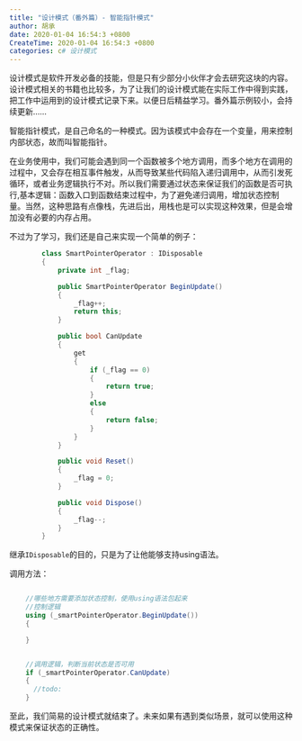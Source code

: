 ```yaml
---
title: "设计模式（番外篇）- 智能指针模式"
author: 胡承
date: 2020-01-04 16:54:3 +0800
CreateTime: 2020-01-04 16:54:3 +0800
categories: c# 设计模式
---
```


设计模式是软件开发必备的技能，但是只有少部分小伙伴才会去研究这块的内容。设计模式相关的书籍也比较多，为了让我们的设计模式能在实际工作中得到实践，把工作中运用到的设计模式记录下来。以便日后精益学习。番外篇示例较小，会持续更新……

<!-- more -->

智能指针模式，是自己命名的一种模式。因为该模式中会存在一个变量，用来控制内部状态，故而叫智能指针。

在业务使用中，我们可能会遇到同一个函数被多个地方调用，而多个地方在调用的过程中，又会存在相互事件触发，从而导致某些代码陷入递归调用中，从而引发死循环，或者业务逻辑执行不对。所以我们需要通过状态来保证我们的函数是否可执行,基本逻辑：函数入口到函数结束过程中，为了避免递归调用，增加状态控制量。当然，这种思路有点像栈，先进后出，用栈也是可以实现这种效果，但是会增加没有必要的内存占用。

不过为了学习，我们还是自己来实现一个简单的例子：

```cs
        class SmartPointerOperator : IDisposable
        {
            private int _flag;

            public SmartPointerOperator BeginUpdate()
            {
                _flag++;
                return this;
            }

            public bool CanUpdate
            {
                get
                {
                    if (_flag == 0)
                    {
                        return true;
                    }
                    else
                    {
                        return false;
                    }
                }
            }

            public void Reset()
            {
                _flag = 0;
            }

            public void Dispose()
            {
                _flag--;
            }
        }
```

继承`IDisposable`的目的，只是为了让他能够支持using语法。  

调用方法：

```cs

    //哪些地方需要添加状态控制，使用using语法包起来
    //控制逻辑
    using (_smartPointerOperator.BeginUpdate())
    {

    }


    //调用逻辑，判断当前状态是否可用
    if (_smartPointerOperator.CanUpdate)
    {
      //todo:
    }

```

至此，我们简易的设计模式就结束了。未来如果有遇到类似场景，就可以使用这种模式来保证状态的正确性。